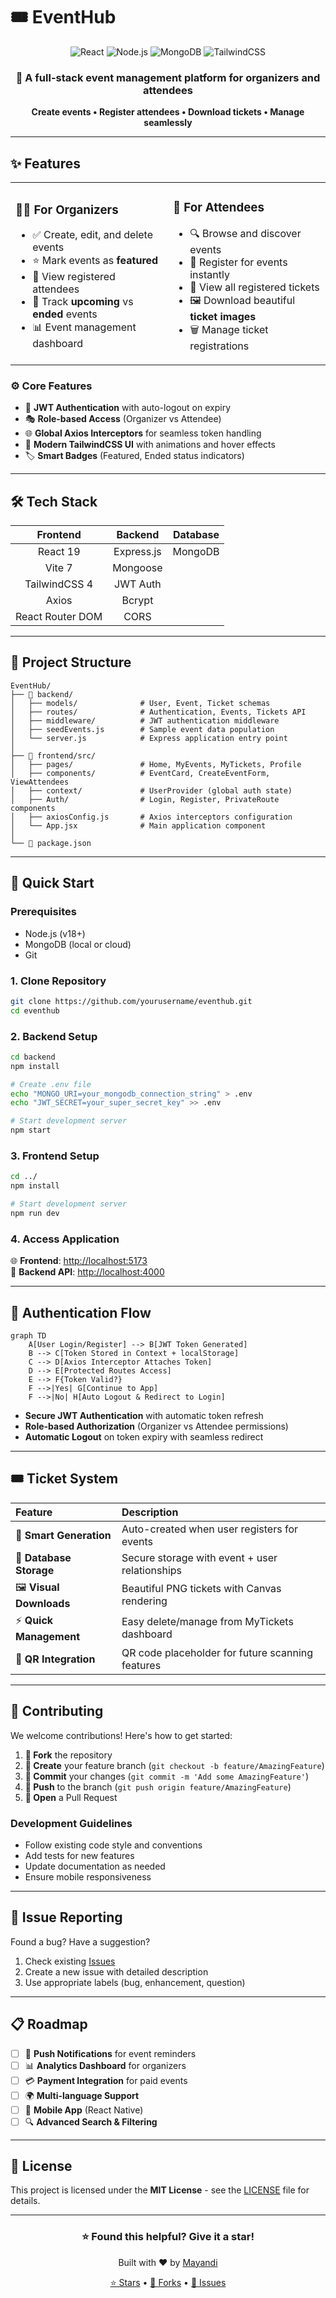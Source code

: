 # 🎟️ EventHub

<div align="center">
  <img src="https://img.shields.io/badge/React-19-61DAFB?style=for-the-badge&logo=react&logoColor=white" alt="React" />
  <img src="https://img.shields.io/badge/Node.js-Express-339933?style=for-the-badge&logo=node.js&logoColor=white" alt="Node.js" />
  <img src="https://img.shields.io/badge/MongoDB-Database-47A248?style=for-the-badge&logo=mongodb&logoColor=white" alt="MongoDB" />
  <img src="https://img.shields.io/badge/TailwindCSS-Styling-06B6D4?style=for-the-badge&logo=tailwindcss&logoColor=white" alt="TailwindCSS" />
</div>

<div align="center">
  <h3>🚀 A full-stack event management platform for organizers and attendees</h3>
  <p><strong>Create events • Register attendees • Download tickets • Manage seamlessly</strong></p>
</div>

---

## ✨ Features

<table>
<tr>
<td width="50%">

### 👨‍💼 **For Organizers**
- ✅ Create, edit, and delete events
- ⭐ Mark events as **featured**
- 👥 View registered attendees
- 📅 Track **upcoming** vs **ended** events
- 📊 Event management dashboard

</td>
<td width="50%">

### 👥 **For Attendees**
- 🔍 Browse and discover events
- 🎫 Register for events instantly
- 📱 View all registered tickets
- 🖼️ Download beautiful **ticket images**
- 🗑️ Manage ticket registrations

</td>
</tr>
</table>

### ⚙️ **Core Features**
- 🔐 **JWT Authentication** with auto-logout on expiry
- 🎭 **Role-based Access** (Organizer vs Attendee)
- 🌐 **Global Axios Interceptors** for seamless token handling
- 🎨 **Modern TailwindCSS UI** with animations and hover effects
- 🏷️ **Smart Badges** (Featured, Ended status indicators)

---

## 🛠 Tech Stack

<div align="center">

| **Frontend** | **Backend** | **Database** |
|:---:|:---:|:---:|
| React 19 | Express.js | MongoDB |
| Vite 7 | Mongoose | |
| TailwindCSS 4 | JWT Auth | |
| Axios | Bcrypt | |
| React Router DOM | CORS | |

</div>

---

## 📂 Project Structure

```
EventHub/
├── 🎯 backend/
│   ├── models/              # User, Event, Ticket schemas
│   ├── routes/              # Authentication, Events, Tickets API
│   ├── middleware/          # JWT authentication middleware
│   ├── seedEvents.js        # Sample event data population
│   └── server.js            # Express application entry point
│
├── 🎨 frontend/src/
│   ├── pages/               # Home, MyEvents, MyTickets, Profile
│   ├── components/          # EventCard, CreateEventForm, ViewAttendees
│   ├── context/             # UserProvider (global auth state)
│   ├── Auth/                # Login, Register, PrivateRoute components
│   ├── axiosConfig.js       # Axios interceptors configuration
│   └── App.jsx              # Main application component
│
└── 📄 package.json
```

---

## 🚀 Quick Start

### **Prerequisites**
- Node.js (v18+)
- MongoDB (local or cloud)
- Git

### **1. Clone Repository**
```bash
git clone https://github.com/yourusername/eventhub.git
cd eventhub
```

### **2. Backend Setup**
```bash
cd backend
npm install

# Create .env file
echo "MONGO_URI=your_mongodb_connection_string" > .env
echo "JWT_SECRET=your_super_secret_key" >> .env

# Start development server
npm start
```

### **3. Frontend Setup**
```bash
cd ../
npm install

# Start development server
npm run dev
```

### **4. Access Application**
🌐 **Frontend**: [http://localhost:5173](http://localhost:5173)  
🔧 **Backend API**: [http://localhost:4000](http://localhost:4000)

---

## 🔐 Authentication Flow

```mermaid
graph TD
    A[User Login/Register] --> B[JWT Token Generated]
    B --> C[Token Stored in Context + localStorage]
    C --> D[Axios Interceptor Attaches Token]
    D --> E[Protected Routes Access]
    E --> F{Token Valid?}
    F -->|Yes| G[Continue to App]
    F -->|No| H[Auto Logout & Redirect to Login]
```

- **Secure JWT Authentication** with automatic token refresh
- **Role-based Authorization** (Organizer vs Attendee permissions)
- **Automatic Logout** on token expiry with seamless redirect

---

## 🎟️ Ticket System

<div align="center">

| **Feature** | **Description** |
|:---|:---|
| 🎫 **Smart Generation** | Auto-created when user registers for events |
| 💾 **Database Storage** | Secure storage with event + user relationships |
| 🖼️ **Visual Downloads** | Beautiful PNG tickets with Canvas rendering |
| ⚡ **Quick Management** | Easy delete/manage from MyTickets dashboard |
| 📱 **QR Integration** | QR code placeholder for future scanning features |

</div>

---

## 🤝 Contributing

We welcome contributions! Here's how to get started:

1. **🍴 Fork** the repository
2. **🌿 Create** your feature branch (`git checkout -b feature/AmazingFeature`)
3. **💾 Commit** your changes (`git commit -m 'Add some AmazingFeature'`)
4. **🚀 Push** to the branch (`git push origin feature/AmazingFeature`)
5. **🔄 Open** a Pull Request

### **Development Guidelines**
- Follow existing code style and conventions
- Add tests for new features
- Update documentation as needed
- Ensure mobile responsiveness

---

## 🐛 Issue Reporting

Found a bug? Have a suggestion? 

1. Check existing [Issues](https://github.com/Mayandi-A/EventHub/issues)
2. Create a new issue with detailed description
3. Use appropriate labels (bug, enhancement, question)

---

## 📋 Roadmap

- [ ] 🔔 **Push Notifications** for event reminders
- [ ] 📊 **Analytics Dashboard** for organizers
- [ ] 💳 **Payment Integration** for paid events
- [ ] 🌍 **Multi-language Support**
- [ ] 📱 **Mobile App** (React Native)
- [ ] 🔍 **Advanced Search & Filtering**

---

## 📜 License

This project is licensed under the **MIT License** - see the [LICENSE](LICENSE) file for details.

---

<div align="center">
  <h3>⭐ Found this helpful? Give it a star!</h3>
  <p>Built with ❤️ by <a href="https://github.com/Mayandi-A">Mayandi</a></p>
  
  <p>
    <a href="https://github.com/Mayandi-A/EventHub/stargazers">⭐ Stars</a> •
    <a href="https://github.com/Mayandi-A/EventHub/network/members">🔄 Forks</a> •
    <a href="https://github.com/Mayandi-A/EventHub/issues">🐛 Issues</a>
  </p>
</div>
